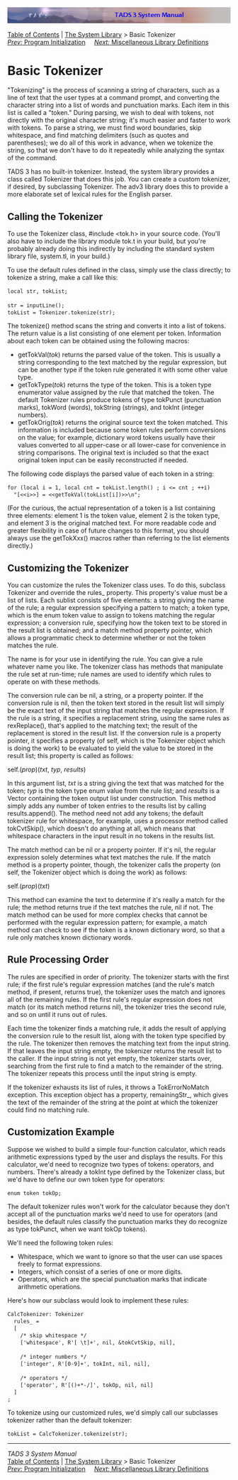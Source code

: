 <div class="topbar">

<img src="topbar.jpg" data-border="0" />

</div>

<div class="nav">

<a href="toc.htm" class="nav">Table of Contents</a> \|
<a href="lib.htm" class="nav">The System Library</a> \> Basic
Tokenizer  
<span class="navnp"><a href="init.htm" class="nav"><em>Prev:</em> Program Initialization</a>
   
<a href="libmisc.htm" class="nav"><em>Next:</em> Miscellaneous Library
Definitions</a>     </span>

</div>

<div class="main">

# Basic Tokenizer

"Tokenizing" is the process of scanning a string of characters, such as
a line of text that the user types at a command prompt, and converting
the character string into a list of words and punctuation marks. Each
item in this list is called a "token." During parsing, we wish to deal
with tokens, not directly with the original character string; it's much
easier and faster to work with tokens. To parse a string, we must find
word boundaries, skip whitespace, and find matching delimiters (such as
quotes and parentheses); we do all of this work in advance, when we
tokenize the string, so that we don't have to do it repeatedly while
analyzing the syntax of the command.

TADS 3 has no built-in tokenizer. Instead, the system library provides a
class called Tokenizer that does this job. You can create a custom
tokenizer, if desired, by subclassing Tokenizer. The adv3 library does
this to provide a more elaborate set of lexical rules for the English
parser.

## Calling the Tokenizer

To use the Tokenizer class, <span class="code">\#include
\<tok.h\></span> in your source code. (You'll also have to include the
library module tok.t in your build, but you're probably already doing
this indirectly by including the standard system library file,
system.tl, in your build.)

To use the default rules defined in the class, simply use the class
directly; to tokenize a string, make a call like this:

<div class="code">

    local str, tokList;

    str = inputLine();
    tokList = Tokenizer.tokenize(str);

</div>

The <span class="code">tokenize()</span> method scans the string and
converts it into a list of tokens. The return value is a list consisting
of one element per token. Information about each token can be obtained
using the following macros:

- <span class="code">getTokVal(*tok*)</span> returns the parsed value of
  the token. This is usually a string corresponding to the text matched
  by the regular expression, but can be another type if the token rule
  generated it with some other value type.
- <span class="code">getTokType(*tok*)</span> returns the type of the
  token. This is a token type enumerator value assigned by the rule that
  matched the token. The default Tokenizer rules produce tokens of type
  <span class="code">tokPunct</span> (punctuation marks),
  <span class="code">tokWord</span> (words),
  <span class="code">tokString</span> (strings), and
  <span class="code">tokInt</span> (integer numbers).
- <span class="code">getTokOrig(*tok*)</span> returns the original
  source text the token matched. This information is included because
  some token rules perform conversions on the value; for example,
  dictionary word tokens usually have their values converted to all
  upper-case or all lower-case for convenience in string comparisons.
  The original text is included so that the exact original token input
  can be easily reconstructed if needed.

The following code displays the parsed value of each token in a string:

<div class="code">

    for (local i = 1, local cnt = tokList.length() ; i <= cnt ; ++i)
      "[<<i>>] = <<getTokVal(tokList[i])>>\n";

</div>

(For the curious, the actual representation of a token is a list
containing three elements: element 1 is the token value, element 2 is
the token type, and element 3 is the original matched text. For more
readable code and greater flexibility in case of future changes to this
format, you should always use the <span class="code">getTokXxx()</span>
macros rather than referring to the list elements directly.)

## Customizing the Tokenizer

You can customize the rules the Tokenizer class uses. To do this,
subclass Tokenizer and override the <span class="code">rules\_</span>
property. This property's value must be a list of lists. Each sublist
consists of five elements: a string giving the name of the rule; a
regular expression specifying a pattern to match; a token type, which is
the enum token value to assign to tokens matching the regular
expression; a conversion rule, specifying how the token text to be
stored in the result list is obtained; and a match method property
pointer, which allows a programmatic check to determine whether or not
the token matches the rule.

The name is for your use in identifying the rule. You can give a rule
whatever name you like. The tokenizer class has methods that manipulate
the rule set at run-time; rule names are used to identify which rules to
operate on with these methods.

The conversion rule can be <span class="code">nil</span>, a string, or a
property pointer. If the conversion rule is
<span class="code">nil</span>, then the token text stored in the result
list will simply be the exact text of the input string that matches the
regular expression. If the rule is a string, it specifies a replacement
string, using the same rules as <span class="code">rexReplace()</span>,
that's applied to the matching text; the result of the replacement is
stored in the result list. If the conversion rule is a property pointer,
it specifies a property (of <span class="code">self</span>, which is the
Tokenizer object which is doing the work) to be evaluated to yield the
value to be stored in the result list; this property is called as
follows:

<span class="code">self.(*prop*)(*txt*, *typ*, *results*)</span>

In this argument list, *txt* is a string giving the text that was
matched for the token; *typ* is the token type enum value from the rule
list; and *results* is a Vector containing the token output list under
construction. This method simply adds any number of token entries to the
results list by calling <span class="code">results.append()</span>. The
method need not add any tokens; the default tokenizer rule for
whitespace, for example, uses a processor method called
<span class="code">tokCvtSkip()</span>, which doesn't do anything at
all, which means that whitespace characters in the input result in no
tokens in the results list.

The match method can be <span class="code">nil</span> or a property
pointer. If it's <span class="code">nil</span>, the regular expression
solely determines what text matches the rule. If the match method is a
property pointer, though, the tokenizer calls the property (on
<span class="code">self</span>, the Tokenizer object which is doing the
work) as follows:

<span class="code">self.(*prop*)(*txt*)</span>

This method can examine the text to determine if it's really a match for
the rule; the method returns true if the text matches the rule, nil if
not. The match method can be used for more complex checks that cannot be
performed with the regular expression pattern; for example, a match
method can check to see if the token is a known dictionary word, so that
a rule only matches known dictionary words.

## Rule Processing Order

The rules are specified in order of priority. The tokenizer starts with
the first rule; if the first rule's regular expression matches (and the
rule's match method, if present, returns
<span class="code">true</span>), the tokenizer uses the match and
ignores all of the remaining rules. If the first rule's regular
expression does not match (or its match method returns
<span class="code">nil</span>), the tokenizer tries the second rule, and
so on until it runs out of rules.

Each time the tokenizer finds a matching rule, it adds the result of
applying the conversion rule to the result list, along with the token
type specified by the rule. The tokenizer then removes the matching text
from the input string. If that leaves the input string empty, the
tokenizer returns the result list to the caller. If the input string is
not yet empty, the tokenizer starts over, searching from the first rule
to find a match to the remainder of the string. The tokenizer repeats
this process until the input string is empty.

If the tokenizer exhausts its list of rules, it throws a
<span class="code">TokErrorNoMatch</span> exception. This exception
object has a property, <span class="code">remainingStr\_</span>, which
gives the text of the remainder of the string at the point at which the
tokenizer could find no matching rule.

## Customization Example

Suppose we wished to build a simple four-function calculator, which
reads arithmetic expressions typed by the user and displays the results.
For this calculator, we'd need to recognize two types of tokens:
operators, and numbers. There's already a tokInt type defined by the
Tokenizer class, but we'd have to define our own token type for
operators:

<div class="code">

    enum token tokOp;

</div>

The default tokenizer rules won't work for the calculator because they
don't accept all of the punctuation marks we'd need to use for operators
(and besides, the default rules classify the punctuation marks they do
recognize as type tokPunct, when we want tokOp tokens).

We'll need the following token rules:

- Whitespace, which we want to ignore so that the user can use spaces
  freely to format expressions.
- Integers, which consist of a series of one or more digits.
- Operators, which are the special punctuation marks that indicate
  arithmetic operations.

Here's how our subclass would look to implement these rules:

<div class="code">

    CalcTokenizer: Tokenizer
      rules_ =
      [
        /* skip whitespace */
        ['whitespace', R'[ \t]+', nil, &tokCvtSkip, nil],

        /* integer numbers */
        ['integer', R'[0-9]+', tokInt, nil, nil],

        /* operators */
        ['operator', R'[()+*-/]', tokOp, nil, nil]
      ]
    ;

</div>

To tokenize using our customized rules, we'd simply call our subclasses
tokenizer rather than the default tokenizer:

<div class="code">

    tokList = CalcTokenizer.tokenize(str);

</div>

</div>

------------------------------------------------------------------------

<div class="navb">

*TADS 3 System Manual*  
<a href="toc.htm" class="nav">Table of Contents</a> \|
<a href="lib.htm" class="nav">The System Library</a> \> Basic
Tokenizer  
<span class="navnp"><a href="init.htm" class="nav"><em>Prev:</em> Program Initialization</a>
   
<a href="libmisc.htm" class="nav"><em>Next:</em> Miscellaneous Library
Definitions</a>     </span>

</div>
